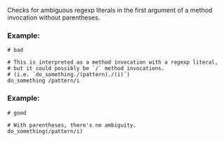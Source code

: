 Checks for ambiguous regexp literals in the first argument of
a method invocation without parentheses.

### Example:

    # bad

    # This is interpreted as a method invocation with a regexp literal,
    # but it could possibly be `/` method invocations.
    # (i.e. `do_something./(pattern)./(i)`)
    do_something /pattern/i

### Example:

    # good

    # With parentheses, there's no ambiguity.
    do_something(/pattern/i)